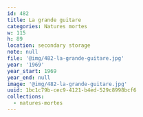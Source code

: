 ```yaml
---
id: 482
title: La grande guitare
categories: Natures mortes
w: 115
h: 89
location: secondary storage
note: null
file: '@img/482-la-grande-guitare.jpg'
year: '1969'
year_start: 1969
year_end: null
image: '@img/482-la-grande-guitare.jpg'
uuid: 1bc1c79b-cec9-4121-b4ed-529c8998bcf6
collections:
  - natures-mortes
---
```


